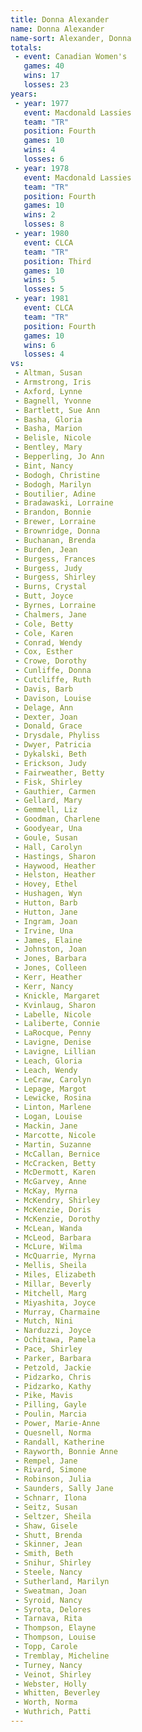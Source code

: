 ```yaml
---
title: Donna Alexander
name: Donna Alexander
name-sort: Alexander, Donna
totals:
 - event: Canadian Women's
   games: 40
   wins: 17
   losses: 23
years:
 - year: 1977
   event: Macdonald Lassies
   team: "TR"
   position: Fourth
   games: 10
   wins: 4
   losses: 6
 - year: 1978
   event: Macdonald Lassies
   team: "TR"
   position: Fourth
   games: 10
   wins: 2
   losses: 8
 - year: 1980
   event: CLCA
   team: "TR"
   position: Third
   games: 10
   wins: 5
   losses: 5
 - year: 1981
   event: CLCA
   team: "TR"
   position: Fourth
   games: 10
   wins: 6
   losses: 4
vs:
 - Altman, Susan
 - Armstrong, Iris
 - Axford, Lynne
 - Bagnell, Yvonne
 - Bartlett, Sue Ann
 - Basha, Gloria
 - Basha, Marion
 - Belisle, Nicole
 - Bentley, Mary
 - Bepperling, Jo Ann
 - Bint, Nancy
 - Bodogh, Christine
 - Bodogh, Marilyn
 - Boutilier, Adine
 - Bradawaski, Lorraine
 - Brandon, Bonnie
 - Brewer, Lorraine
 - Brownridge, Donna
 - Buchanan, Brenda
 - Burden, Jean
 - Burgess, Frances
 - Burgess, Judy
 - Burgess, Shirley
 - Burns, Crystal
 - Butt, Joyce
 - Byrnes, Lorraine
 - Chalmers, Jane
 - Cole, Betty
 - Cole, Karen
 - Conrad, Wendy
 - Cox, Esther
 - Crowe, Dorothy
 - Cunliffe, Donna
 - Cutcliffe, Ruth
 - Davis, Barb
 - Davison, Louise
 - Delage, Ann
 - Dexter, Joan
 - Donald, Grace
 - Drysdale, Phyliss
 - Dwyer, Patricia
 - Dykalski, Beth
 - Erickson, Judy
 - Fairweather, Betty
 - Fisk, Shirley
 - Gauthier, Carmen
 - Gellard, Mary
 - Gemmell, Liz
 - Goodman, Charlene
 - Goodyear, Una
 - Goule, Susan
 - Hall, Carolyn
 - Hastings, Sharon
 - Haywood, Heather
 - Helston, Heather
 - Hovey, Ethel
 - Hushagen, Wyn
 - Hutton, Barb
 - Hutton, Jane
 - Ingram, Joan
 - Irvine, Una
 - James, Elaine
 - Johnston, Joan
 - Jones, Barbara
 - Jones, Colleen
 - Kerr, Heather
 - Kerr, Nancy
 - Knickle, Margaret
 - Kvinlaug, Sharon
 - Labelle, Nicole
 - Laliberte, Connie
 - LaRocque, Penny
 - Lavigne, Denise
 - Lavigne, Lillian
 - Leach, Gloria
 - Leach, Wendy
 - LeCraw, Carolyn
 - Lepage, Margot
 - Lewicke, Rosina
 - Linton, Marlene
 - Logan, Louise
 - Mackin, Jane
 - Marcotte, Nicole
 - Martin, Suzanne
 - McCallan, Bernice
 - McCracken, Betty
 - McDermott, Karen
 - McGarvey, Anne
 - McKay, Myrna
 - McKendry, Shirley
 - McKenzie, Doris
 - McKenzie, Dorothy
 - McLean, Wanda
 - McLeod, Barbara
 - McLure, Wilma
 - McQuarrie, Myrna
 - Mellis, Sheila
 - Miles, Elizabeth
 - Millar, Beverly
 - Mitchell, Marg
 - Miyashita, Joyce
 - Murray, Charmaine
 - Mutch, Nini
 - Narduzzi, Joyce
 - Ochitawa, Pamela
 - Pace, Shirley
 - Parker, Barbara
 - Petzold, Jackie
 - Pidzarko, Chris
 - Pidzarko, Kathy
 - Pike, Mavis
 - Pilling, Gayle
 - Poulin, Marcia
 - Power, Marie-Anne
 - Quesnell, Norma
 - Randall, Katherine
 - Rayworth, Bonnie Anne
 - Rempel, Jane
 - Rivard, Simone
 - Robinson, Julia
 - Saunders, Sally Jane
 - Schnarr, Ilona
 - Seitz, Susan
 - Seltzer, Sheila
 - Shaw, Gisele
 - Shutt, Brenda
 - Skinner, Jean
 - Smith, Beth
 - Snihur, Shirley
 - Steele, Nancy
 - Sutherland, Marilyn
 - Sweatman, Joan
 - Syroid, Nancy
 - Syrota, Delores
 - Tarnava, Rita
 - Thompson, Elayne
 - Thompson, Louise
 - Topp, Carole
 - Tremblay, Micheline
 - Turney, Nancy
 - Veinot, Shirley
 - Webster, Holly
 - Whitten, Beverley
 - Worth, Norma
 - Wuthrich, Patti
---
```

